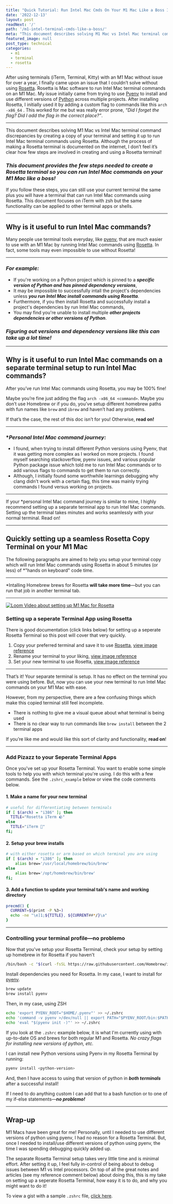 ```yaml
---
title: "Quick Tutorial: Run Intel Mac Cmds On Your M1 Mac Like a Boss In 5 Minutes"
date: '2022-12-13'
layout: post
readNext: '/'
path: '/m1-intel-terminal-cmds-like-a-boss/'
meta: "This document describes solving M1 Mac vs Intel Mac terminal command discrepancies by creating a copy of your terminal and setting it up to run Intel Mac terminal commands using Rosetta."
featured_image: null
post_type: technical
categories:
  - m1
  - terminal
  - rosetta
---
```


After using terminals (iTerm, Terminal, Kitty) with an M1 Mac without issue for over a year, I finally came upon an issue that I couldn’t solve without using [Rosetta](https://support.apple.com/en-us/HT211861). Rosetta is Mac software to run Intel Mac terminal commands on an M1 Mac. My issue initially came from trying to use [Pyenv](https://github.com/pyenv/pyenv) to install and use different versions of [Python](https://www.python.org/) across multiple projects. After installing Rosetta, I initially used it by adding a custom flag to commands like this `arch -x86_64` <command>. This worked for me but was really error prone, _“Did I forget the flag? Did I add the flag in the correct place?”_.

---

This document describes solving M1 Mac vs Intel Mac terminal command discrepancies by creating a copy of your terminal and setting it up to run Intel Mac terminal commands using Rosetta. Although the process of making a Rosetta terminal is documented on the internet, I don’t feel it’s clear how few steps are involved in creating and using a Rosetta terminal!

### _This document provides the few steps needed to create a Rosetta terminal so you can run Intel Mac commands on your M1 Mac like a boss!_

If you follow these steps, you can still use your current terminal the same plus you will have a terminal that can run Intel Mac commands using Rosetta. This document focuses on iTerm with zsh but the same functionality can be applied to other terminal apps or shells.

---

## Why is it useful to run Intel Mac commands?

Many people use terminal tools everyday, like [pyenv](https://github.com/pyenv/pyenv), that are much easier to use with an M1 Mac by running Intel Mac commands using [Rosetta](https://support.apple.com/en-us/HT211861). In fact, some tools may even impossible to use without Rosetta!

---

### _For example:_

- If you're working on a Python project which is pinned to a **_specific version of Python and has pinned dependency versions_**,
- It may be impossible to successfully intall the project's dependencies unless **_you run Intel Mac install commands using Rosetta_**.
- Furthermore, if you then install Rosetta and successfully install a project's dependencies by run Intel Mac commands,
- You may find you're unable to install multiple **_other projects dependencies  or other versions of Python_**.

### _Figuring out versions and dependency versions like this can take up a lot time!_

---

## Why is it useful to run Intel Mac commands on a separate terminal setup to run Intel Mac commands?

After you’ve run Intel Mac commands using Rosetta, you may be 100% fine!

Maybe you’re fine just adding the flag `arch -x86_64 <command>`. Maybe you don’t use Homebrew or if you do, you’ve setup different homebrew paths with fun names like `brew` and `ibrew` and haven’t had any problems.

If that’s the case, the rest of this doc isn’t for you! Otherwise, **read on!**

---

### \*_Personal Intel Mac command journey:_

- I found, when trying to install different Python versions using Pyenv, that it was getting more complex as I worked on more projects. I found myself searching stackoverflow, pyenv issues, and various popular Python package issue which told me to run Intel Mac commands or to add various flags to commands to get them to run correctly.
- Although, I initially found some worthwhile learnings debugging why clang didn't work with a certain flag, this time was mainly trying commands I found versus working on projects.

---

If your *personal Intel Mac command journey is similar to mine, I highly recommend setting up a separate terminal app to run Intel Mac commands. Setting up the terminal takes minutes and works seamlessly with your normal terminal. Read on!

---

## Quickly setting up a seamless Rosetta Copy Terminal on your M1 Mac

The following paragraphs are aimed to help you setup your terminal copy which will run Intel Mac commands using Rosetta in about 5 minutes (or less) of *"hands on keyboard" code time.

---

*Intalling Homebrew brews for Rosetta **will take more time**—but you can run that job in
another terminal tab.

---

[![Loom Video about setting up M1 Mac for Rosetta](https://cdn.loom.com/sessions/thumbnails/6e13a22cb50e421cb17afa627dfec322-with-play.gif)](https://www.loom.com/share/6e13a22cb50e421cb17afa627dfec322)

### Setting up a seperate Terminal App using Rosetta

There is good documentation (click links below) for setting up a seperate Rosetta Terminal so this post will cover that very quickly.

1. Copy your preferred terminal and save it to use [Rosetta](https://support.apple.com/en-us/HT211861), [view image reference](https://i.stack.imgur.com/yit7K.png)
1. Rename your terminal to your liking, [view image reference](https://i.stack.imgur.com/XqDDR.png)
1. Set your new terminal to use Rosetta, [view image reference](https://i.stack.imgur.com/4nG6B.png)

---

That’s it! Your separate terminal is setup. It has no effect on the terminal you were using before. But, now you can use your new terminal to run Intel Mac commands on your M1 Mac with ease.

However, from my perspective, there are a few confusing things which make this copied terminal still feel incomplete.

- There is nothing to give me a visual queue about what terminal is being used
- There is no clear way to run commands like `brew install` between the 2 terminal apps

If you’re like me and would like this sort of clarity and functionality, **read on**!

---

### Add Pizazz to your Seperate Terminal Apps

Once you've set up your Rosetta Terminal. You want to enable some simple tools to help you with which terminal you're using. I do this with a few commands. See the `.zshrc_example` below or view the code comments below.

#### 1. Make a name for your new terminal

```bash
# useful for differentiating between terminals
if [ $(arch) = "i386" ]; then
  TITLE="Rosetta iTerm 🪨"
else
  TITLE="iTerm 🔮"
fi;
```

#### 2. Setup your brew installs

```bash
# with either rosetta or arm based on which terminal you are using
if [ $(arch) = "i386" ]; then
    alias brew='/usr/local/homebrew/bin/brew'
else
    alias brew='/opt/homebrew/bin/brew'
fi;
```

#### 3. Add a function to update your terminal tab's name and working directory

```bash
precmd() {
  CURRENT=$(print -P %3~)
  echo -ne "\e]1;${TITLE}, ${CURRENT##*/}\a"
}
```

---

### Controlling your terminal profile—no problemo

Now that you've setup your Rosetta Terminal, check your setup by setting up homebrew in for Rosetta if you haven't

```bash
/bin/bash -c "$(curl -fsSL https://raw.githubusercontent.com/Homebrew/install/HEAD/install.sh)"
```

Install dependencies you need for Rosetta. In my case, I want to install for [pyenv](https://github.com/pyenv/pyenv/).

```bash
brew update
brew install pyenv
```

Then, in my case, using ZSH

```bash
echo 'export PYENV_ROOT="$HOME/.pyenv"' >> ~/.zshrc
echo 'command -v pyenv >/dev/null || export PATH="$PYENV_ROOT/bin:$PATH"' >> ~/.zshrc
echo 'eval "$(pyenv init -)"' >> ~/.zshrc
```

If you look at the `.zshrc` example below, it is what I'm currently using with up-to-date OS and brews for both regular M1 and Rosetta. _No crazy flags for installing new versions of python, etc._

I can install new Python versions using Pyenv in my Rosetta Terminal by running:

```bash
pyenv install <python-version>
```

And, then I have access to using that version of python in **_both terminals_** after a successful install!

 If I need to do anything custom I can add that to a bash function or to one of my if-else statements—**_no problemo!_**

---

## Wrap-up

M1 Macs have been great for me! Personally, until I needed to use different versions of python using pyenv, I had no reason for a Rosetta Terminal. But, once I needed to install/use different versions of python using pyenv, the time I was spending debugging quickly added up.

The separate Rosetta Terminal setup takes very little time and is minimal effort. After setting it up, I feel fully in-control of being about to debug issues between M1 vs Intel processors. On top of all the great notes and articles (see my reference comment below) about doing this, this is my take on setting up a seperate Rosetta Terminal, how easy it is to do, and why you might want to do it!

To view a gist with a sample `.zshrc` file, [click here](https://gist.github.com/yowainwright/5f0698b1cd120eeb0845e150a4ae44d4).
